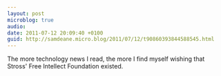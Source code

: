 ```yaml
---
layout: post
microblog: true
audio: 
date: 2011-07-12 20:09:40 +0100
guid: http://samdeane.micro.blog/2011/07/12/t90860393844588545.html
---
```

The more technology news I read, the more I find myself wishing that Stross' Free Intellect Foundation existed.
